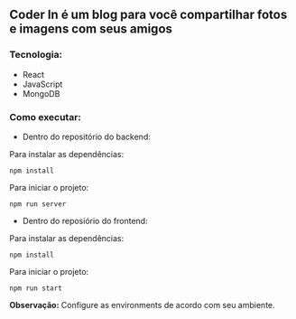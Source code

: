 ## Coder In é um blog para você compartilhar fotos e imagens com seus amigos

### Tecnologia:
* React
* JavaScript
* MongoDB

### Como executar:

- Dentro do repositório do backend:

Para instalar as dependências:
```
npm install
```

Para iniciar o projeto:
```
npm run server
```

- Dentro do reposiório do frontend:

Para instalar as dependências:
```
npm install
```

Para iniciar o projeto:
```
npm run start
```
**Observação:** Configure as environments de acordo com seu ambiente.

